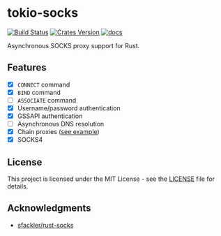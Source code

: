 # tokio-socks

[![Build Status](https://travis-ci.org/sticnarf/tokio-socks.svg?branch=master)](https://travis-ci.org/sticnarf/tokio-socks)
[![Crates Version](https://img.shields.io/crates/v/tokio-socks.svg)](https://crates.io/crates/tokio-socks)
[![docs](https://docs.rs/tokio-socks/badge.svg)](https://docs.rs/tokio-socks)

Asynchronous SOCKS proxy support for Rust.

## Features

- [x] `CONNECT` command
- [x] `BIND` command
- [ ] `ASSOCIATE` command
- [x] Username/password authentication
- [x] GSSAPI authentication
- [ ] Asynchronous DNS resolution
- [X] Chain proxies ([see example](examples/chainproxy.rs))
- [X] SOCKS4

## License

This project is licensed under the MIT License - see the [LICENSE](/LICENSE) file for details.

## Acknowledgments

* [sfackler/rust-socks](https://github.com/sfackler/rust-socks)
